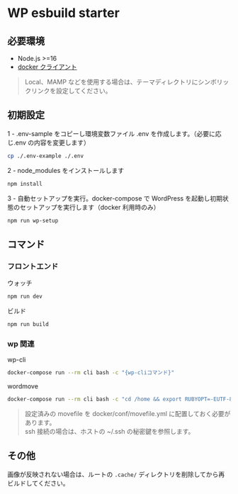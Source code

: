 # WP esbuild starter

## 必要環境

- Node.js >=16
- [docker クライアント](https://www.docker.com/get-started)

> Local、MAMP などを使用する場合は、テーマディレクトリにシンボリックリンクを設定してください。

## 初期設定

1 - .env-sample をコピーし環境変数ファイル .env を作成します。（必要に応じ.env の内容を変更します）

```sh
cp ./.env-example ./.env
```

2 - node_modules をインストールします

```sh
npm install
```

3 - 自動セットアップを実行。docker-compose で WordPress を起動し初期状態のセットアップを実行します（docker 利用時のみ）

```sh
npm run wp-setup
```

## コマンド

### フロントエンド

ウォッチ

```sh
npm run dev
```

ビルド

```sh
npm run build
```

### wp 関連

wp-cli

```sh
docker-compose run --rm cli bash -c "{wp-cliコマンド}"
```

wordmove

```sh
docker-compose run --rm cli bash -c "cd /home && export RUBYOPT=-EUTF-8 && {wordmoveコマンド}"
```

> 設定済みの movefile を docker/conf/movefile.yml に配置しておく必要があります。<br />
> ssh 接続の場合は、ホストの ~/.ssh の秘密鍵を参照します。

## その他

画像が反映されない場合は、ルートの `.cache/` ディレクトリを削除してから再ビルドしてください。
